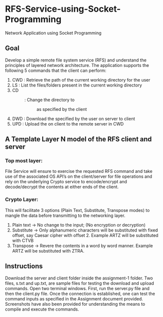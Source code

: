 # RFS-Service-using-Socket-Programming
Network Application using Socket Programming 

## Goal 
Develop a simple remote file system service (RFS) and understand the principles of layered network architecture. The application supports the following 5 commands that the client can perform: 
1. CWD : Retrieve the path of the current working directory for the user 
2. LS : List the files/folders present in the current working directory 
3. CD <dir> : Change the directory to <dir> as specified by the client 
4. DWD <file> : Download the <file> specified by the user on server to client 
5. UPD <file> : Upload the <file> on client to the remote server in CWD 

## A Template Layer N model of the RFS client and server 
### Top most layer: 
  File Service will ensure to exercise the requested RFS command and take use of the associated OS API’s on the client/server for file operations and rely on the underlying Crypto service to encode/encrypt and decode/decrypt the contents at either ends of the client.

### Crypto Layer: 
  This will facilitate 3 options (Plain Text, Substitute, Transpose modes) to mangle the data before transmitting to the networking layer.
1. Plain text → No change to the input; (No encryption or decryption)
2. Substitute → Only alphanumeric characters will be substituted with fixed offset,
say Caesar cipher with offset 2. Example ARTZ will be substituted with CTVB
3. Transpose → Revere the contents in a word by word manner. Example ARTZ will
be substituted with ZTRA.

## Instructions 
Download the server and client folder inside the assignment-1 folder. Two files, s.txt and up.txt, are sample files for testing the download and upload commands.
Open two terminal windows. First, run the server.py file and then the client.py file. Once the connection is established, one can test the command inputs as specified in the Assignment document provided. Screenshots have also been provided for understanding the means to compile and execute the commands. 

